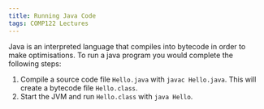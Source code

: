 ```yaml
---
title: Running Java Code
tags: COMP122 Lectures
---
```

Java is an interpreted language that compiles into bytecode in order to make optimisations. To run a java program you would complete the following steps:

1. Compile a source code file `Hello.java` with `javac Hello.java`. This will create a bytecode file `Hello.class`.
1. Start the JVM and run `Hello.class` with `java Hello`.